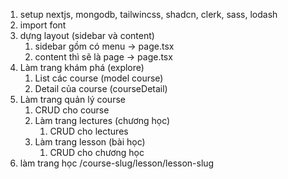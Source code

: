 1. setup nextjs, mongodb, tailwincss, shadcn, clerk, sass, lodash
2. import font
3. dựng layout (sidebar và content)
   1. sidebar gồm có menu -> page.tsx
   2. content thì sẽ là page -> page.tsx
4. Làm trang khám phá (explore)
   1. List các course (model course)
   2. Detail của course (courseDetail)
5. Làm trang quản lý course
   1. CRUD cho course
   2. Làm trang lectures (chương học)
      1. CRUD cho lectures
   3. Làm trang lesson (bài học)
      1. CRUD cho chương học
6. làm trang học /course-slug/lesson/lesson-slug